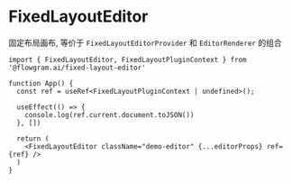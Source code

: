 # FixedLayoutEditor

固定布局画布, 等价于 `FixedLayoutEditorProvider` 和 `EditorRenderer` 的组合

```tsx pure
import { FixedLayoutEditor, FixedLayoutPluginContext } from '@flowgram.ai/fixed-layout-editor'

function App() {
  const ref = useRef<FixedLayoutPluginContext | undefined>();

  useEffect(() => {
    console.log(ref.current.document.toJSON())
  }, [])

  return (
    <FixedLayoutEditor className="demo-editor" {...editorProps} ref={ref} />
  )
}
```
